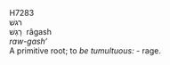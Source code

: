 <body>
  <p>H7283<br>  רגשׁ  <br> רָגַשׁ  ‎  râgash  <br><i>raw-gash‘ </i><br>A primitive root; to <i>be</i> <i>tumultuous: - </i>rage.<br></p>
 </body>